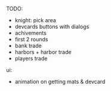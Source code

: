 TODO:

-   knight: pick area
-   devcards buttons with dialogs
-   achivements
-   first 2 rounds
-   bank trade
-   harbors + harbor trade
-   players trade

ui:

-   animation on getting mats & devcard
